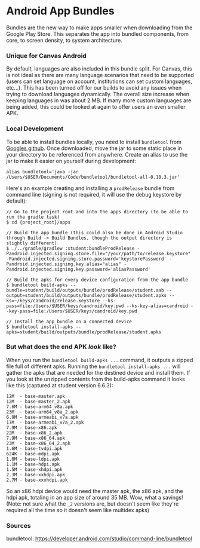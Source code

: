 # Android App Bundles

Bundles are the new way to make apps smaller when downloading from the Google Play Store. This separates the app into bundled components, from core, to screen density, to system architecture. 

### Unique for Canvas Android
By default, languages are also included in this bundle split. For Canvas, this is not ideal as there are many language scenarios that need to be supported (users can set language on account, institutions can set custom languages, etc...). This has been turned off for our builds to avoid any issues when trying to download languages dynamically. The overall size increase when keeping languages in was about 2 MB. If many more custom languages are being added, this could be looked at again to offer users an even smaller APK.

### Local Development
To be able to install bundles locally, you need to install `bundletool` from [Googles github](https://github.com/google/bundletool/releases).
Once downloaded, move the jar to some static place in your directory to be referenced from anywhere. Create an alias to use the jar to make it easier on yourself during development:

`alias bundletool='java -jar /Users/$USER/Documents/Code/bundletool/bundletool-all-0.10.3.jar'`

Here's an example creating and installing a `prodRelease` bundle from command line (signing is not required, it will use the debug keystore by default):
```
// Go to the project root and into the apps directory (to be able to run the gradle task)
$ cd {project_root}/apps

// Build the app bundle (this could also be done in Android Studio through Build -> Build Bundles, though the output directory is slightly different)
$ ./../gradle/gradlew :student:bundleProdRelease -Pandroid.injected.signing.store.file="/your/path/to/release.keystore" -Pandroid.injected.signing.store.password='keystorePassword' -Pandroid.injected.signing.key.alias="alias" -Pandroid.injected.signing.key.password='aliasPassword'

// Build the apks for every device configuration from the app bundle
$ bundletool build-apks --bundle=student/build/outputs/bundle/prodRelease/student.aab --output=student/build/outputs/bundle/prodRelease/student.apks --ks=~/keys/candroid/release.keystore --ks-pass=file:/Users/$USER/keys/candroid/key.pwd --ks-key-alias=candroid --key-pass=file:/Users/$USER/keys/candroid/key.pwd

// Install the app bundle on a connected device
$ bundletool install-apks --apks=student/build/outputs/bundle/prodRelease/student.apks
```
### But what does the end APK _look_ like?
When you run the `bundletool build-apks ...` command, it outputs a zipped file full of different apks. Running the `bundletool install-apks ...` will gather the apks that are needed for the destined device and install them. If you look at the unzipped contents from the build-apks command it looks like this (captured at student version 6.6.3):
```
12M  - base-master.apk
12M  - base-master_2.apk
7.6M - base-arm64_v8a.apk
23M  - base-arm64_v8a_2.apk
6.9M - base-armeabi_v7a.apk
17M  - base-armeabi_v7a_2.apk
7.9M - base-x86.apk
22M  - base-x86_2.apk
7.9M - base-x86_64.apk
23M  - base-x86_64_2.apk
1.6M - base-tvdpi.apk
624K - base-mdpi.apk
1.0M - base-ldpi.apk
1.1M - base-hdpi.apk
1.5M - base-xhdpi.apk
2.3M - base-xxhdpi.apk
2.7M - base-xxxhdpi.apk
```
So an x86 hdpi device would need the master apk, the x86 apk, and the hdpi apk, totaling in an app size of  around 35 MB. Wow, what a savings!
(Note: not sure what the `_2` versions are, but doesn't seem like they're required all the time so it doesn't seem like multidex apks)

### Sources

bundletool: https://developer.android.com/studio/command-line/bundletool
